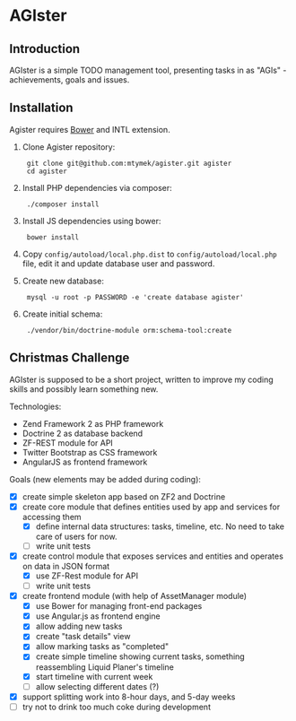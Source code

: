 AGIster
=======

Introduction
------------

AGIster is a simple TODO management tool, presenting tasks in as "AGIs" - achievements, goals and issues.

Installation
------------

Agister requires [Bower](http://bower.io/) and INTL extension.

1. Clone Agister repository:

        git clone git@github.com:mtymek/agister.git agister
        cd agister

2. Install PHP dependencies via composer:

        ./composer install

3. Install JS dependencies using bower:

        bower install

5. Copy `config/autoload/local.php.dist` to `config/autoload/local.php` file, edit it and update database
 user and password.

4. Create new database:

        mysql -u root -p PASSWORD -e 'create database agister'

5. Create initial schema:

        ./vendor/bin/doctrine-module orm:schema-tool:create


Christmas Challenge
-------------------

AGIster is supposed to be a short project, written to improve my coding skills and possibly learn something new.

Technologies:

* Zend Framework 2 as PHP framework
* Doctrine 2 as database backend
* ZF-REST module for API
* Twitter Bootstrap as CSS framework
* AngularJS as frontend framework

Goals (new elements may be added during coding):

- [X] create simple skeleton app based on ZF2 and Doctrine
- [X] create core module that defines entities used by app and services for accessing them
    - [X] define internal data structures: tasks, timeline, etc. No need to take care of users for now.
    - [ ] write unit tests
- [X] create control module that exposes services and entities and operates on data in JSON format
    - [X] use ZF-Rest module for API
    - [ ] write unit tests
- [X] create frontend module (with help of AssetManager module)
    - [X] use Bower for managing front-end packages
    - [X] use Angular.js as frontend engine
    - [X] allow adding new tasks
    - [X] create "task details" view
    - [X] allow marking tasks as "completed"
    - [X] create simple timeline showing current tasks, something reassembling Liquid Planer's timeline
    - [X] start timeline with current week
    - [ ] allow selecting different dates (?)
- [X] support splitting work into 8-hour days, and 5-day weeks
- [ ] try not to drink too much coke during development